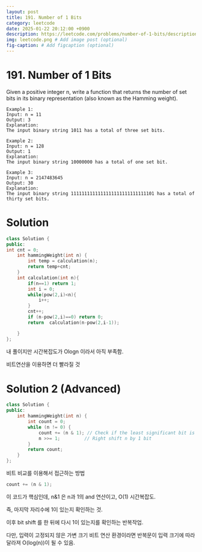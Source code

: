 ```yaml
---
layout: post
title: 191. Number of 1 Bits
category: leetcode
date: 2025-01-22 20:12:00 +0900
description: https://leetcode.com/problems/number-of-1-bits/description/?envType=company&envId=google&favoriteSlug=google-thirty-days
img: leetcode.png # Add image post (optional)
fig-caption: # Add figcaption (optional)
---
```



# 191. Number of 1 Bits


Given a positive integer n, write a function that returns the number of 
set bits
 in its binary representation (also known as the Hamming weight).

 
```
Example 1:
Input: n = 11
Output: 3
Explanation:
The input binary string 1011 has a total of three set bits.
```

```
Example 2:
Input: n = 128
Output: 1
Explanation:
The input binary string 10000000 has a total of one set bit.
```

```
Example 3:
Input: n = 2147483645
Output: 30
Explanation:
The input binary string 1111111111111111111111111111101 has a total of thirty set bits.
```

# Solution 
```cpp
class Solution {
public:
int cnt = 0;
    int hammingWeight(int n) {
        int temp = calculation(n);
        return temp+cnt;
    }
    int calculation(int n){
        if(n==1) return 1; 
        int i = 0;
        while(pow(2,i)<n){
            i++;
        }
        cnt++;
        if (n-pow(2,i)==0) return 0;
        return  calculation(n-pow(2,i-1));

    }
};
```
내 풀이지만 시간복잡도가 Ologn 이라서 아직 부족함.

비트연산을 이용하면 더 빨라질 것

# Solution 2 (Advanced)
```cpp
class Solution {
public:
    int hammingWeight(int n) {
        int count = 0;
        while (n != 0) {
            count += (n & 1); // Check if the least significant bit is 1
            n >>= 1;         // Right shift n by 1 bit
        }
        return count;
    }
};
```

비트 비교를 이용해서 접근하는 방법

```cpp
count += (n & 1); 
```
이 코드가 핵심인데, n&1 은 n과 1의 and 연산이고, O(1) 시간복잡도.

즉, 마지막 자리수에 1이 있는지 확인하는 것.

이후 bit shift 를 한 뒤에 다시 1이 있는지를 확인하는 반복작업.

다만, 입력이 고정되지 않은 가변 크기 비트 연산 환경이라면 반복문이 입력 크기에 따라 달라져 O(log(n))이 될 수 있음.
